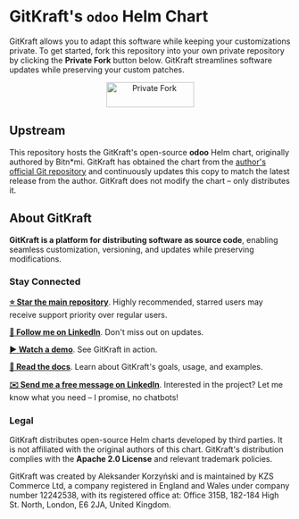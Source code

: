 <!--
  SPDX-License-Identifier: Apache-2.0

  GitKraft: source code distribution and customization
  Copyright 2025 GitKraft Authors

  Licensed under the Apache License, Version 2.0 (the "License");
  you may not use this file except in compliance with the License.
  You may obtain a copy of the License at

      http://www.apache.org/licenses/LICENSE-2.0

  Unless required by applicable law or agreed to in writing, software
  distributed under the License is distributed on an "AS IS" BASIS,
  WITHOUT WARRANTIES OR CONDITIONS OF ANY KIND, either express or implied.
  See the License for the specific language governing permissions and
  limitations under the License.
-->

# GitKraft's `odoo` Helm Chart

GitKraft allows you to adapt this software while keeping your customizations private.
To get started, fork this repository into your own private repository by clicking the
**Private Fork** button below. GitKraft streamlines software updates while preserving
your custom patches.

<p align="center">
    <a href="https://gitkraft.com/router?gk_operation=fork&gk_name=odoo.btnmi-chart.v0&gk_template_owner=tpl-gitkraft&gk_template_name=tpl.odoo.btnmi-chart.v0&gk_description=Helm%20chart%20for%20odoo%2C%20managed%20with%20GitKraft%20tooling&gk_visibility=private&mtm_campaign=fork&mtm_kwd=odoo.btnmi-chart.v0">
        <img alt="Private Fork" src="https://github.com/user-attachments/assets/2cb76db6-86d4-41f6-975c-65582c79f2f2" width="157" height="45"/>
    </a>
</p>

## Upstream

This repository hosts the GitKraft's open-source **odoo** Helm chart, originally
authored by Bitn\*mi. GitKraft has obtained the chart from the [author's official Git
repository](https://github.com/bitnami/charts) and continuously updates this copy
to match the latest release from the author. GitKraft does not modify the chart – only
distributes it.

## About GitKraft

**GitKraft is a platform for distributing software as source code**,
enabling seamless customization, versioning, and updates while preserving modifications.

### Stay Connected

**[⭐ Star the main repository](https://github.com/gitkraft/gitkraft)**.
Highly recommended, starred users may receive support priority over regular users.

**[📲 Follow me on LinkedIn](https://www.linkedin.com/in/akorzy)**.
Don't miss out on updates.

**[▶️ Watch a demo](https://www.youtube.com/watch?v=G8VT_YaDY5U)**.
See GitKraft in action.

**[📄 Read the docs](https://github.com/gitkraft/gitkraft?tab=readme-ov-file#-welcome-to-gitkraft)**.
Learn about GitKraft's goals, usage, and examples.

**[✉️ Send me a free message on LinkedIn](https://www.linkedin.com/in/akorzy)**.
Interested in the project? Let me know what you need – I promise, no chatbots!

### Legal

GitKraft distributes open-source Helm charts developed by third parties.
It is not affiliated with the original authors of this chart.
GitKraft's distribution complies with the **Apache 2.0 License** and relevant trademark policies.

GitKraft was created by Aleksander Korzyński and is maintained by KZS Commerce Ltd,
a company registered in England and Wales under company number 12242538,
with its registered office at:
Office 315B, 182-184 High St. North, London, E6 2JA, United Kingdom.
